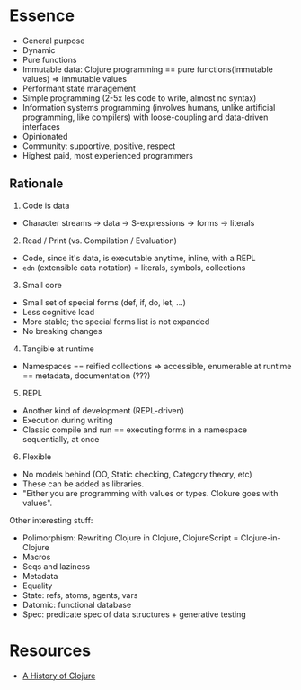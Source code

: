 # Essence

- General purpose
- Dynamic
- Pure functions
- Immutable data: Clojure programming == pure functions(immutable values) => immutable values
- Performant state management
- Simple programming (2-5x les code to write, almost no syntax)
- Information systems programming (involves humans, unlike artificial programming, like compilers) with loose-coupling and data-driven interfaces
- Opinionated
- Community: supportive, positive, respect
- Highest paid, most experienced programmers

## Rationale

1. Code is data

- Character streams -> data -> S-expressions -> forms -> literals

2. Read / Print (vs. Compilation / Evaluation)

- Code, since it's data, is executable anytime, inline, with a REPL
- `edn` (extensible data notation) = literals, symbols, collections

3. Small core

- Small set of special forms (def, if, do, let, ...)
- Less cognitive load
- More stable; the special forms list is not expanded
- No breaking changes

4. Tangible at runtime

- Namespaces == reified collections => accessible, enumerable at runtime == metadata, documentation (???)

5. REPL

- Another kind of development (REPL-driven)
- Execution during writing
- Classic compile and run == executing forms in a namespace sequentially, at once

6. Flexible

- No models behind (OO, Static checking, Category theory, etc)
- These can be added as libraries.
- "Either you are programming with values or types. Clokure goes with values".

Other interesting stuff:

- Polimorphism: Rewriting Clojure in Clojure, ClojureScript = Clojure-in-Clojure
- Macros
- Seqs and laziness
- Metadata
- Equality
- State: refs, atoms, agents, vars
- Datomic: functional database
- Spec: predicate spec of data structures + generative testing

# Resources

- [A History of Clojure](https://clojure.org/about/history)
